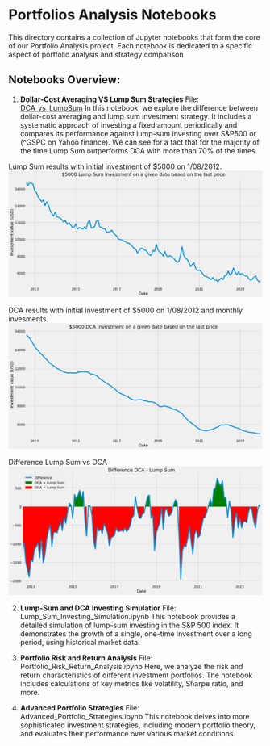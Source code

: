 # Portfolios Analysis Notebooks

This directory contains a collection of Jupyter notebooks that form the core of our Portfolio Analysis project. Each notebook is dedicated to a specific aspect of portfolio analysis and strategy comparison

## Notebooks Overview:
1. **Dollar-Cost Averaging VS Lump Sum Strategies**
File: [DCA_vs_LumpSum](./notebooks/DCA_vs_LumpSum.ipynb)
In this notebook, we explore the difference between dollar-cost averaging and lump sum investment strategy. It includes a systematic approach of investing a fixed amount periodically and compares its performance against lump-sum investing over S&P500 or (^GSPC on Yahoo finance).
We can see for a fact that for the majority of the time Lump Sum outperforms DCA with more than 70% of the times.

Lump Sum results with initial investment of $5000 on 1/08/2012.
![Lump Sum results with initial](notebooks/images/lump_sum_5000_investment.png)

DCA results with initial investment of $5000 on 1/08/2012 and monthly invesments.
![Lump Sum results with initial](notebooks/images/dca_5000_investment.png)

Difference Lump Sum vs DCA
![Difference Lump Sum vs DCA](notebooks/images/difference_plot.png)


2. **Lump-Sum and DCA Investing Simulatior**
File: Lump_Sum_Investing_Simulation.ipynb
This notebook provides a detailed simulation of lump-sum investing in the S&P 500 index. It demonstrates the growth of a single, one-time investment over a long period, using historical market data.

3. **Portfolio Risk and Return Analysis**
File: Portfolio_Risk_Return_Analysis.ipynb
Here, we analyze the risk and return characteristics of different investment portfolios. The notebook includes calculations of key metrics like volatility, Sharpe ratio, and more.

4. **Advanced Portfolio Strategies**
File: Advanced_Portfolio_Strategies.ipynb
This notebook delves into more sophisticated investment strategies, including modern portfolio theory, and evaluates their performance over various market conditions.
